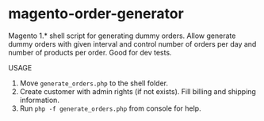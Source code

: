 # magento-order-generator
Magento 1.* shell script for generating dummy orders. Allow generate dummy orders with given interval and control number of orders per day and number of products per order. Good for dev tests.

USAGE

1. Move `generate_orders.php` to the shell folder.
2. Create customer with admin rights (if not exists). Fill billing and shipping information.
3. Run `php -f generate_orders.php` from console for help.
